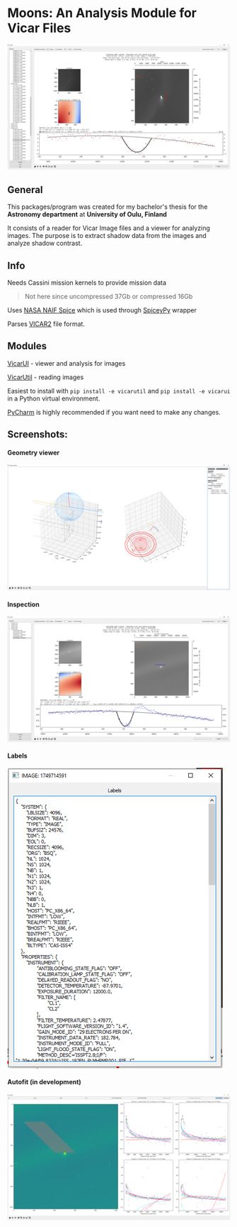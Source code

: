 # Moons: An Analysis Module for Vicar Files

![](.github/images/sample.png)

## General

This packages/program was created for my bachelor's thesis for the __Astronomy department__ at __University of Oulu,
Finland__

It consists of a reader for Vicar Image files and a viewer for analyzing images. The purpose is to extract shadow data
from the images and analyze shadow contrast.

## Info

Needs Cassini mission kernels to provide mission data
> Not here since uncompressed 37Gb or compressed 16Gb

Uses [NASA NAIF Spice](https://naif.jpl.nasa.gov/naif/) which is used through
[SpiceyPy](https://github.com/AndrewAnnex/SpiceyPy) wrapper

Parses [VICAR2](https://www-mipl.jpl.nasa.gov/external/VICAR_file_fmt.pdf) file format.

## Modules

[VicarUI](vicarui) - viewer and analysis for images

[VicarUtil](vicarutil) - reading images

Easiest to install with ``pip install -e vicarutil`` and ``pip install -e vicarui`` in a Python virtual environment.

[PyCharm](https://www.jetbrains.com/pycharm/) is highly recommended if you want need to make any changes.

## Screenshots:

#### Geometry viewer

![](.github/images/geom.png)

#### Inspection

![](.github/images/fit.png)

#### Labels

![](.github/images/label_window.png)

#### Autofit (in development)

![](.github/images/autofit.png)
